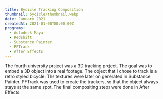 ```yaml
---
title: Bycicle Tracking Composition
thumbnail: bycicle/thumbnail.webp
date: January 2021
createdAt: 2021-01-00T00:00:00Z
programs:
  - Autodesk Maya
  - Redshift
  - Substance Painter
  - PFTrack
  - After Effects
---
```


The fourth university project was a 3D tracking project. The goal was to embed a 3D object into a real footage.
The object that I chose to track is a retro styled bicycle. The textures were later on generated in Substance Painter.
PFTrack was used to create the trackers, so that the object always stays at the same spot.
The final compositing steps were done in After Effects.

<view-on-link href="https://www.youtube.com/watch?v=PkKU9GS_rfk" icon="fab fa-youtube" name="YouTube" color="#FF001C"></view-on-link>
<view-on-link href="https://www.artstation.com/artwork/D5o4Y0" icon="fab fa-artstation" name="ArtStation" color="#00AFEB"></view-on-link>

<asset-video src="bycicle/splitscreen.mp4"></asset-video>

<asset-image src="bycicle/front.jpg" alt="Bycicle front view"></asset-image>
<asset-image src="bycicle/rear.jpg" alt="Bycicle rearview"></asset-image>
<asset-image src="bycicle/top.jpg" alt="Bycicle top view"></asset-image>
